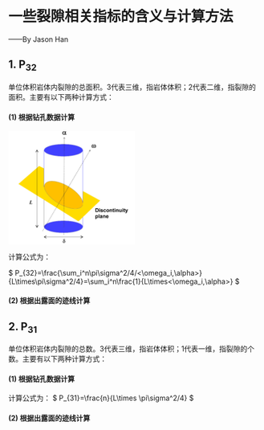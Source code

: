 一些裂隙相关指标的含义与计算方法
===
——By Jason Han
## 1. P<sub>32</sub>
   单位体积岩体内裂隙的总面积。3代表三维，指岩体体积；2代表二维，指裂隙的面积。主要有以下两种计算方式：
#### (1) 根据钻孔数据计算
<img src="images/钻孔中裂隙示意图.png" width="50%" height="40%" alt="钻孔中裂隙示意图.png" align=center>

计算公式为：

$
P_{32}=\frac{\sum_i^n\pi\sigma^2/4/<\omega_i,\alpha>}{L\times\pi\sigma^2/4}=\sum_i^n\frac{1}{L\times<\omega_i,\alpha>}
$

#### (2) 根据出露面的迹线计算


## 2. P<sub>31</sub>
单位体积岩体内裂隙的总数。3代表三维，指岩体体积；1代表一维，指裂隙的个数。主要有以下两种计算方式：
#### (1) 根据钻孔数据计算
计算公式为：
$
P_{31}=\frac{n}{L\times \pi\sigma^2/4}
$
#### (2) 根据出露面的迹线计算